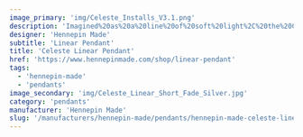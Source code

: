 ```yaml
---
image_primary: 'img/Celeste_Installs_V3.1.png'
description: 'Imagined%20as%20a%20line%20of%20soft%20light%2C%20the%20Celeste%20linear%20pendant%20has%20an%20ethereal%20glow%20that%20brings%20richness%20to%20any%20space.%20Its%20unique%20opaline%20fade%20illustrates%20the%20mastery%20of%20handmade%20craftsmanship%2C%20while%20allowing%20slight%20variation%20to%20maintain%20uniqueness.%20Perfect%20to%20use%20in%20multiples%20and%20large-scale%20installations%2C%20the%20fixture%20has%20enough%20light%20output%20to%20be%20a%20primary%20source%20or%20soft%20decorative%20element%2C%20along%20with%20full%20dimming%20capabilities.'
designer: 'Hennepin Made'
subtitle: 'Linear Pendant'
title: 'Celeste Linear Pendant'
href: 'https://www.hennepinmade.com/shop/linear-pendant'
tags:
  - 'hennepin-made'
  - 'pendants'
image_secondary: 'img/Celeste_Linear_Short_Fade_Silver.jpg'
category: 'pendants'
manufacturer: 'Hennepin Made'
slug: '/manufacturers/hennepin-made/pendants/hennepin-made-celeste-linear-pendant'
---
```

